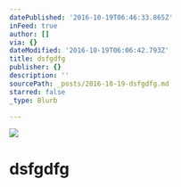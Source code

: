 ```yaml
---
datePublished: '2016-10-19T06:46:33.865Z'
inFeed: true
author: []
via: {}
dateModified: '2016-10-19T06:06:42.793Z'
title: dsfgdfg
publisher: {}
description: ''
sourcePath: _posts/2016-10-19-dsfgdfg.md
starred: false
_type: Blurb

---
```

![](https://the-grid-user-content.s3-us-west-2.amazonaws.com/143149a6-588d-4599-9b6d-19b0fc0a65fd.jpg)

# dsfgdfg